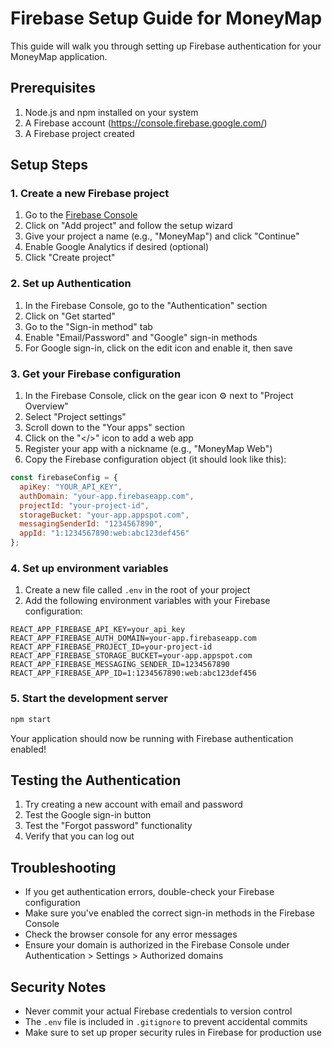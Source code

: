 # Firebase Setup Guide for MoneyMap

This guide will walk you through setting up Firebase authentication for your MoneyMap application.

## Prerequisites

1. Node.js and npm installed on your system
2. A Firebase account (https://console.firebase.google.com/)
3. A Firebase project created

## Setup Steps

### 1. Create a new Firebase project

1. Go to the [Firebase Console](https://console.firebase.google.com/)
2. Click on "Add project" and follow the setup wizard
3. Give your project a name (e.g., "MoneyMap") and click "Continue"
4. Enable Google Analytics if desired (optional)
5. Click "Create project"

### 2. Set up Authentication

1. In the Firebase Console, go to the "Authentication" section
2. Click on "Get started"
3. Go to the "Sign-in method" tab
4. Enable "Email/Password" and "Google" sign-in methods
5. For Google sign-in, click on the edit icon and enable it, then save

### 3. Get your Firebase configuration

1. In the Firebase Console, click on the gear icon ⚙️ next to "Project Overview"
2. Select "Project settings"
3. Scroll down to the "Your apps" section
4. Click on the "</>" icon to add a web app
5. Register your app with a nickname (e.g., "MoneyMap Web")
6. Copy the Firebase configuration object (it should look like this):

```javascript
const firebaseConfig = {
  apiKey: "YOUR_API_KEY",
  authDomain: "your-app.firebaseapp.com",
  projectId: "your-project-id",
  storageBucket: "your-app.appspot.com",
  messagingSenderId: "1234567890",
  appId: "1:1234567890:web:abc123def456"
};
```

### 4. Set up environment variables

1. Create a new file called `.env` in the root of your project
2. Add the following environment variables with your Firebase configuration:

```
REACT_APP_FIREBASE_API_KEY=your_api_key
REACT_APP_FIREBASE_AUTH_DOMAIN=your-app.firebaseapp.com
REACT_APP_FIREBASE_PROJECT_ID=your-project-id
REACT_APP_FIREBASE_STORAGE_BUCKET=your-app.appspot.com
REACT_APP_FIREBASE_MESSAGING_SENDER_ID=1234567890
REACT_APP_FIREBASE_APP_ID=1:1234567890:web:abc123def456
```

### 5. Start the development server

```bash
npm start
```

Your application should now be running with Firebase authentication enabled!

## Testing the Authentication

1. Try creating a new account with email and password
2. Test the Google sign-in button
3. Test the "Forgot password" functionality
4. Verify that you can log out

## Troubleshooting

- If you get authentication errors, double-check your Firebase configuration
- Make sure you've enabled the correct sign-in methods in the Firebase Console
- Check the browser console for any error messages
- Ensure your domain is authorized in the Firebase Console under Authentication > Settings > Authorized domains

## Security Notes

- Never commit your actual Firebase credentials to version control
- The `.env` file is included in `.gitignore` to prevent accidental commits
- Make sure to set up proper security rules in Firebase for production use


